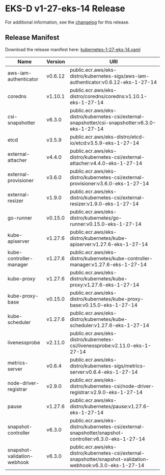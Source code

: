 # EKS-D v1-27-eks-14 Release

For additional information, see the [changelog](CHANGELOG-v1-27-eks-14.md) for this release.

## Release Manifest

Download the release manifest here: [kubernetes-1-27-eks-14.yaml](https://distro.eks.amazonaws.com/kubernetes-1-27/kubernetes-1-27-eks-14.yaml)

| Name | Version | URI |
|------|---------|-----|
| aws-iam-authenticator | v0.6.12 | public.ecr.aws/eks-distro/kubernetes-sigs/aws-iam-authenticator:v0.6.12-eks-1-27-14 |
| coredns | v1.10.1 | public.ecr.aws/eks-distro/coredns/coredns:v1.10.1-eks-1-27-14 |
| csi-snapshotter | v6.3.0 | public.ecr.aws/eks-distro/kubernetes-csi/external-snapshotter/csi-snapshotter:v6.3.0-eks-1-27-14 |
| etcd | v3.5.9 | public.ecr.aws/eks-distro/etcd-io/etcd:v3.5.9-eks-1-27-14 |
| external-attacher | v4.4.0 | public.ecr.aws/eks-distro/kubernetes-csi/external-attacher:v4.4.0-eks-1-27-14 |
| external-provisioner | v3.6.0 | public.ecr.aws/eks-distro/kubernetes-csi/external-provisioner:v3.6.0-eks-1-27-14 |
| external-resizer | v1.9.0 | public.ecr.aws/eks-distro/kubernetes-csi/external-resizer:v1.9.0-eks-1-27-14 |
| go-runner | v0.15.0 | public.ecr.aws/eks-distro/kubernetes/go-runner:v0.15.0-eks-1-27-14 |
| kube-apiserver | v1.27.6 | public.ecr.aws/eks-distro/kubernetes/kube-apiserver:v1.27.6-eks-1-27-14 |
| kube-controller-manager | v1.27.6 | public.ecr.aws/eks-distro/kubernetes/kube-controller-manager:v1.27.6-eks-1-27-14 |
| kube-proxy | v1.27.6 | public.ecr.aws/eks-distro/kubernetes/kube-proxy:v1.27.6-eks-1-27-14 |
| kube-proxy-base | v0.15.0 | public.ecr.aws/eks-distro/kubernetes/kube-proxy-base:v0.15.0-eks-1-27-14 |
| kube-scheduler | v1.27.6 | public.ecr.aws/eks-distro/kubernetes/kube-scheduler:v1.27.6-eks-1-27-14 |
| livenessprobe | v2.11.0 | public.ecr.aws/eks-distro/kubernetes-csi/livenessprobe:v2.11.0-eks-1-27-14 |
| metrics-server | v0.6.4 | public.ecr.aws/eks-distro/kubernetes-sigs/metrics-server:v0.6.4-eks-1-27-14 |
| node-driver-registrar | v2.9.0 | public.ecr.aws/eks-distro/kubernetes-csi/node-driver-registrar:v2.9.0-eks-1-27-14 |
| pause | v1.27.6 | public.ecr.aws/eks-distro/kubernetes/pause:v1.27.6-eks-1-27-14 |
| snapshot-controller | v6.3.0 | public.ecr.aws/eks-distro/kubernetes-csi/external-snapshotter/snapshot-controller:v6.3.0-eks-1-27-14 |
| snapshot-validation-webhook | v6.3.0 | public.ecr.aws/eks-distro/kubernetes-csi/external-snapshotter/snapshot-validation-webhook:v6.3.0-eks-1-27-14 |
